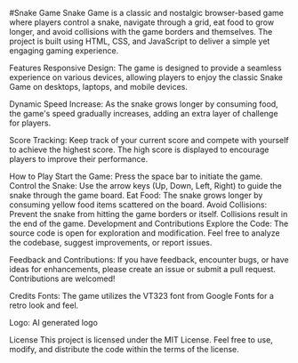 #Snake Game
Snake Game is a classic and nostalgic browser-based game where players control a snake, navigate through a grid, eat food to grow longer, and avoid collisions with the game borders and themselves. The project is built using HTML, CSS, and JavaScript to deliver a simple yet engaging gaming experience.

Features
Responsive Design: The game is designed to provide a seamless experience on various devices, allowing players to enjoy the classic Snake Game on desktops, laptops, and mobile devices.

Dynamic Speed Increase: As the snake grows longer by consuming food, the game's speed gradually increases, adding an extra layer of challenge for players.

Score Tracking: Keep track of your current score and compete with yourself to achieve the highest score. The high score is displayed to encourage players to improve their performance.

How to Play
Start the Game: Press the space bar to initiate the game.
Control the Snake: Use the arrow keys (Up, Down, Left, Right) to guide the snake through the game board.
Eat Food: The snake grows longer by consuming yellow food items scattered on the board.
Avoid Collisions: Prevent the snake from hitting the game borders or itself. Collisions result in the end of the game.
Development and Contributions
Explore the Code: The source code is open for exploration and modification. Feel free to analyze the codebase, suggest improvements, or report issues.

Feedback and Contributions: If you have feedback, encounter bugs, or have ideas for enhancements, please create an issue or submit a pull request. Contributions are welcomed!

Credits
Fonts: The game utilizes the VT323 font from Google Fonts for a retro look and feel.

Logo: AI generated logo

License
This project is licensed under the MIT License. Feel free to use, modify, and distribute the code within the terms of the license.

